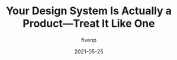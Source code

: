 ---
author: fivenp
date: 2021-05-25
publisher: uxdesigncc
tags:
  - design-systems
target_url: https://uxdesign.cc/your-design-system-is-actually-a-product-treat-it-like-one-82422507d5a2
title: Your Design System Is Actually a Product—Treat It Like One
---